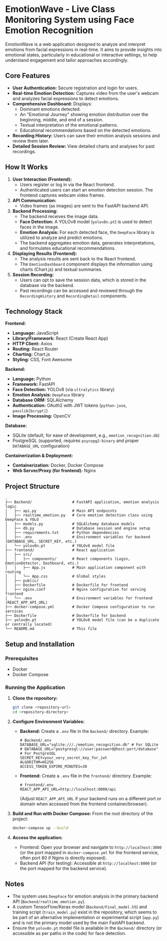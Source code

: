# EmotionWave - Live Class Monitoring System using Face Emotion Recognition

EmotionWave is a web application designed to analyze and interpret emotions from facial expressions in real-time. It aims to provide insights into emotional states, particularly in educational or interactive settings, to help understand engagement and tailor approaches accordingly.

## Core Features

*   **User Authentication:** Secure registration and login for users.
*   **Real-time Emotion Detection:** Captures video from the user's webcam and analyzes facial expressions to detect emotions.
*   **Comprehensive Dashboard:** Displays:
    *   Dominant emotions detected.
    *   An "Emotional Journey" showing emotion distribution over the beginning, middle, and end of a session.
    *   Textual interpretation of the emotional patterns.
    *   Educational recommendations based on the detected emotions.
*   **Recording History:** Users can save their emotion analysis sessions and review them later.
*   **Detailed Session Review:** View detailed charts and analyses for past recordings.

## How It Works

1.  **User Interaction (Frontend):**
    *   Users register or log in via the React frontend.
    *   Authenticated users can start an emotion detection session. The frontend captures webcam video frames.
2.  **API Communication:**
    *   Video frames (as images) are sent to the FastAPI backend API.
3.  **Backend Processing:**
    *   The backend receives the image data.
    *   **Face Detection:** A YOLOv8 model (`yolov8n.pt`) is used to detect faces in the image.
    *   **Emotion Analysis:** For each detected face, the `DeepFace` library is utilized to analyze and predict emotions.
    *   The backend aggregates emotion data, generates interpretations, and formulates educational recommendations.
4.  **Displaying Results (Frontend):**
    *   The analysis results are sent back to the React frontend.
    *   The `EmotionDashboard` component displays the information using charts (Chart.js) and textual summaries.
5.  **Session Recording:**
    *   Users can opt to save the session data, which is stored in the database via the backend.
    *   Past recordings can be accessed and reviewed through the `RecordingHistory` and `RecordingDetail` components.

## Technology Stack

**Frontend:**
*   **Language:** JavaScript
*   **Library/Framework:** React (Create React App)
*   **HTTP Client:** Axios
*   **Routing:** React Router
*   **Charting:** Chart.js
*   **Styling:** CSS, Font Awesome

**Backend:**
*   **Language:** Python
*   **Framework:** FastAPI
*   **Face Detection:** YOLOv8 (via `ultralytics` library)
*   **Emotion Analysis:** `DeepFace` library
*   **Database ORM:** SQLAlchemy
*   **Authentication:** OAuth2 with JWT tokens (`python-jose`, `passlib[bcrypt]`)
*   **Image Processing:** OpenCV

**Database:**
*   SQLite (default, for ease of development, e.g., `emotion_recognition.db`)
*   PostgreSQL (supported, requires `psycopg2-binary` and proper `DATABASE_URL` configuration)

**Containerization & Deployment:**
*   **Containerization:** Docker, Docker Compose
*   **Web Server/Proxy (for frontend):** Nginx

## Project Structure

```
.
├── Backend/                  # FastAPI application, emotion analysis logic
│   ├── api.py                # Main API endpoints
│   ├── realtime_emotion.py   # Core emotion detection class using DeepFace & YOLO
│   ├── models.py             # SQLAlchemy database models
│   ├── db.py                 # Database session and engine setup
│   ├── requirements.txt      # Python dependencies
│   ├── .env                  # Environment variables for backend (DATABASE_URL, SECRET_KEY, etc.)
│   └── yolov8n.pt            # YOLOv8 model file
├── frontend/                 # React application
│   ├── src/
│   │   ├── components/       # React components (Login, EmotionDetector, Dashboard, etc.)
│   │   ├── App.js            # Main application component with routing
│   │   └── App.css           # Global styles
│   ├── public/
│   ├── Dockerfile            # Dockerfile for frontend
│   ├── nginx.conf            # Nginx configuration for serving frontend
│   └── .env                  # Environment variables for frontend (REACT_APP_API_URL)
├── docker-compose.yml        # Docker Compose configuration to run services
├── Dockerfile                # Dockerfile for backend
├── yolov8n.pt                # YOLOv8 model file (can be a duplicate or centrally located)
└── README.md                 # This file
```

## Setup and Installation

### Prerequisites
*   Docker
*   Docker Compose

### Running the Application

1.  **Clone the repository:**
    ```bash
    git clone <repository-url>
    cd <repository-directory>
    ```

2.  **Configure Environment Variables:**
    *   **Backend:** Create a `.env` file in the `Backend/` directory. Example:
        ```env
        # Backend/.env
        DATABASE_URL="sqlite:///./emotion_recognition.db" # For SQLite
        # DATABASE_URL="postgresql://user:password@host:port/database" # For PostgreSQL
        SECRET_KEY=your_very_secret_key_for_jwt
        ALGORITHM=HS256
        ACCESS_TOKEN_EXPIRE_MINUTES=30
        ```
    *   **Frontend:** Create a `.env` file in the `frontend/` directory. Example:
        ```env
        # frontend/.env
        REACT_APP_API_URL=http://localhost:8000/api
        ```
        (Adjust `REACT_APP_API_URL` if your backend runs on a different port or domain when accessed from the frontend container/browser).

3.  **Build and Run with Docker Compose:**
    From the root directory of the project:
    ```bash
    docker-compose up --build
    ```

4.  **Access the application:**
    *   Frontend: Open your browser and navigate to `http://localhost:3000` (or the port mapped in `docker-compose.yml` for the frontend service, often port 80 if Nginx is directly exposed).
    *   Backend API (for testing): Accessible at `http://localhost:8000` (or the port mapped for the backend service).

## Notes

*   The system uses `DeepFace` for emotion analysis in the primary backend API (`Backend/realtime_emotion.py`).
*   A custom TensorFlow/Keras model (`Backend/Final_model.h5`) and training script (`train_model.py`) exist in the repository, which seems to be part of an alternative implementation or experimental script (`app.py`) and is not the primary model used by the main FastAPI backend.
*   Ensure the `yolov8n.pt` model file is available in the `Backend/` directory (or accessible as per paths in the code) for face detection.
